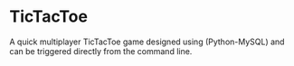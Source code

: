 # TicTacToe
A quick multiplayer TicTacToe game designed using (Python-MySQL) and can be triggered directly from the command line.
